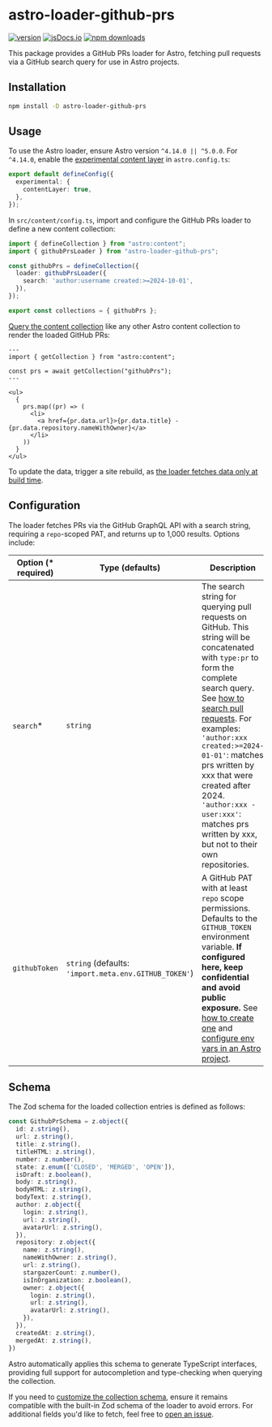 # astro-loader-github-prs

[![version][version-badge]][version-link]
[![jsDocs.io][jsdocs-src]][jsdocs-href]
[![npm downloads][npm-downloads-src]][npm-downloads-href]

This package provides a GitHub PRs loader for Astro, fetching pull requests via a GitHub search query for use in Astro projects.

## Installation

```sh
npm install -D astro-loader-github-prs
```

## Usage

To use the Astro loader, ensure Astro version `^4.14.0 || ^5.0.0`. For `^4.14.0`, enable the [experimental content layer](https://docs.astro.build/en/reference/configuration-reference/#experimentalcontentlayer) in `astro.config.ts`:

```ts
export default defineConfig({
  experimental: {
    contentLayer: true,
  },
});
```

In `src/content/config.ts`, import and configure the GitHub PRs loader to define a new content collection:

```ts
import { defineCollection } from "astro:content";
import { githubPrsLoader } from "astro-loader-github-prs";

const githubPrs = defineCollection({
  loader: githubPrsLoader({
    search: 'author:username created:>=2024-10-01',
  }),
});

export const collections = { githubPrs };
```

[Query the content collection](https://docs.astro.build/en/guides/content-collections/#querying-collections) like any other Astro content collection to render the loaded GitHub PRs:

```astro
---
import { getCollection } from "astro:content";

const prs = await getCollection("githubPrs");
---

<ul>
  {
    prs.map((pr) => (
      <li>
        <a href={pr.data.url}>{pr.data.title} - {pr.data.repository.nameWithOwner}</a>
      </li>
    ))
  }
</ul>
```

To update the data, trigger a site rebuild, as [the loader fetches data only at build time](https://docs.astro.build/en/reference/content-loader-reference/#object-loaders).

## Configuration

The loader fetches PRs via the GitHub GraphQL API with a search string, requiring a `repo`-scoped PAT, and returns up to 1,000 results. Options include:

| Option (* required) | Type (defaults)                                       | Description                                                                                                                                                                                                                                                                                                                                                                                                                                                                                                 |
| ------------------- | ----------------------------------------------------- | ----------------------------------------------------------------------------------------------------------------------------------------------------------------------------------------------------------------------------------------------------------------------------------------------------------------------------------------------------------------------------------------------------------------------------------------------------------------------------------------------------------- |
| `search`*           | `string`                                              | The search string for querying pull requests on GitHub. This string will be concatenated with `type:pr` to form the complete search query. See [how to search pull requests](https://docs.github.com/en/search-github/searching-on-github/searching-issues-and-pull-requests). For examples:<br>`'author:xxx created:>=2024-01-01'`: matches prs written by xxx that were created after 2024.<br>`'author:xxx -user:xxx'`: matches prs written by xxx, but not to their own repositories.                   |
| `githubToken`       | `string` (defaults: `'import.meta.env.GITHUB_TOKEN'`) | A GitHub PAT with at least `repo` scope permissions. Defaults to the `GITHUB_TOKEN` environment variable. **If configured here, keep confidential and avoid public exposure.** See [how to create one](https://docs.github.com/en/authentication/keeping-your-account-and-data-secure/managing-your-personal-access-tokens#creating-a-personal-access-token-classic) and [configure env vars in an Astro project](https://docs.astro.build/en/guides/environment-variables/#setting-environment-variables). |


## Schema

The Zod schema for the loaded collection entries is defined as follows:

```ts
const GithubPrSchema = z.object({
  id: z.string(),
  url: z.string(),
  title: z.string(),
  titleHTML: z.string(),
  number: z.number(),
  state: z.enum(['CLOSED', 'MERGED', 'OPEN']),
  isDraft: z.boolean(),
  body: z.string(),
  bodyHTML: z.string(),
  bodyText: z.string(),
  author: z.object({
    login: z.string(),
    url: z.string(),
    avatarUrl: z.string(),
  }),
  repository: z.object({
    name: z.string(),
    nameWithOwner: z.string(),
    url: z.string(),
    stargazerCount: z.number(),
    isInOrganization: z.boolean(),
    owner: z.object({
      login: z.string(),
      url: z.string(),
      avatarUrl: z.string(),
    }),
  }),
  createdAt: z.string(),
  mergedAt: z.string(),
})
```

Astro automatically applies this schema to generate TypeScript interfaces, providing full support for autocompletion and type-checking when querying the collection.

If you need to [customize the collection schema](https://docs.astro.build/en/guides/content-collections/#defining-the-collection-schema), ensure it remains compatible with the built-in Zod schema of the loader to avoid errors. For additional fields you'd like to fetch, feel free to [open an issue](https://github.com/lin-stephanie/astro-loaders/issues).


[version-badge]: https://img.shields.io/npm/v/astro-loader-github-prs?label=release&style=flat&colorA=080f12&colorB=ef7575
[version-link]: https://www.npmjs.com/package/astro-loader-github-prs
[jsdocs-src]: https://img.shields.io/badge/jsdocs-reference-080f12?style=flat&colorA=080f12&colorB=ef7575
[jsdocs-href]: https://www.jsdocs.io/package/astro-loader-github-prs
[npm-downloads-src]: https://img.shields.io/npm/dm/astro-loader-github-prs?style=flat&colorA=080f12&colorB=ef7575
[npm-downloads-href]: https://npmjs.com/package/astro-loader-github-prs

